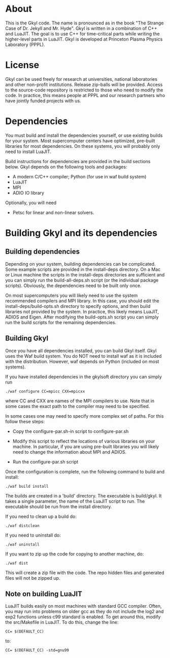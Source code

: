 # About

This is the Gkyl code. The name is pronounced as in the book "The
Strange Case of Dr. Jekyll and Mr. Hyde". Gkyl is written in a
combination of C++ and LuaJIT. The goal is to use C++ for
time-critical parts while writing the higher-level parts in
LuaJIT. Gkyl is developed at Princeton Plasma Physics Laboratory
(PPPL).

# License

Gkyl can be used freely for research at universities, national
laboratories and other non-profit institutions. Release zip-balls will
be provided. Access to the source-code repository is restricted to
those who need to modify the code. In practice, this means people at
PPPL and our research partners who have jointly funded projects with
us.

# Dependencies

You must build and install the dependencies yourself, or use existing
builds for your system. Most supercomputer centers have optimized,
pre-built libraries for most dependencies. On these systems, you will
probably only need to install LuaJIT.

Build instructions for dependencies are provided in the build sections
below. Gkyl depends on the following tools and packages:

- A modern C/C++ compiler; Python (for use in waf build system)
- LuaJIT
- MPI
- ADIO IO library

Optionally, you will need

- Petsc for linear and non-linear solvers.

# Building Gkyl and its dependencies

## Building dependencies

Depending on your system, building dependencies can be
complicated. Some example scripts are provided in the install-deps
directory. On a Mac or Linux machine the scripts in the install-deps
directories are sufficient and you can simply run the
build-all-deps.sh script (or the individual package
scripts). Obviously, the dependencies need to be built only once.

On most supercomputers you will likely need to use the system
recommended compilers and MPI library. In this case, you should edit
the install-deps/build-opts.sh directory to specify options, and then
build libraries not provided by the system. In practice, this likely
means LuaJIT, ADIOS and Eigen. After modifying the build-opts.sh
script you can simply run the build scripts for the remaining
dependencies.

## Building Gkyl

Once you have all dependencies installed, you can build Gkyl
itself. Gkyl uses the Waf build system. You do NOT need to install waf
as it is included with the distribution. However, waf depends on
Python (included on most systems).

If you have installed dependencies in the gkylsoft directory you can
simply run

~~~~~~~
./waf configure CC=mpicc CXX=mpicxx
~~~~~~~

where CC and CXX are names of the MPI compilers to use. Note that in
some cases the exact path to the compiler may need to be specified.

In some cases one may need to specify more complex set of paths. For
this follow these steps:

- Copy the configure-par.sh-in script to configure-par.sh

- Modify this script to reflect the locations of various libraries on
  your machine. In particular, if you are using pre-built libraries
  you will likely need to change the information about MPI and ADIOS.

- Run the configure-par.sh script

Once the configuration is complete, run the following command to build
and install:

~~~~~~~
./waf build install
~~~~~~~

The builds are created in a 'build' directory. The executable is
build/gkyl. It takes a single parameter, the name of the LuaJIT script
to run. The executable should be run from the install directory.

If you need to clean up a build do:

~~~~~~~
./waf distclean
~~~~~~~

If you need to uninstall do:

~~~~~~~
./waf uninstall
~~~~~~~

If you want to zip up the code for copying to another machine, do:

~~~~~~~
./waf dist
~~~~~~~

This will create a zip file with the code. The repo hidden files and
generated files will not be zipped up.

## Note on building LuaJIT

LuaJIT builds easily on most machines with standard GCC
compiler. Often, you may run into problems on older gcc as they do not
include the log2 and exp2 functions unless c99 standard is enabled. To
get around this, modify the src/Makefile in LuaJIT. To do this, change
the line:

~~~~~~~
CC= $(DEFAULT_CC)
~~~~~~~

to:

~~~~~~~
CC= $(DEFAULT_CC) -std=gnu99
~~~~~~~
